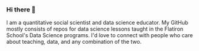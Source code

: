 ### Hi there 👋

I am a quantitative social scientist and data science educator. My GitHub mostly consists of repos for data science lessons taught in the Flatiron School's Data Science programs. I'd love to connect with people who care about teaching, data, and any combination of the two.

<!--
Here are some ideas to get you started:

- 🔭 I’m currently working on ...
- 🌱 I’m currently learning ...
- 👯 I’m looking to collaborate on ...
- 🤔 I’m looking for help with ...
- 💬 Ask me about ...
- 📫 How to reach me: ...
- 😄 Pronouns: ...
- ⚡ Fun fact: ...
-->
